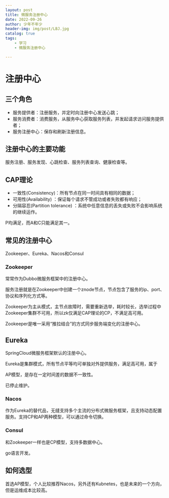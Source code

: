 ```yaml
---
layout: post
title: 微服务注册中心
date: 2022-09-26
author: 少年不年少
header-img: img/post/LBJ.jpg
catalog: true
tags:
    - 学习
    - 微服务注册中心

---
```


# 注册中心

## 三个角色

- 服务提供者：注册服务，并定时向注册中心发送心跳；
- 服务消费者：消费服务，从服务中心获取服务列表，并发起请求访问服务提供者；
- 服务注册中心：保存和刷新注册信息。

## 注册中心的主要功能

服务注册、服务发现、心跳检查、服务列表查询、健康检查等。

## CAP理论

- 一致性(Consistency)：所有节点在同一时间具有相同的数据；
- 可用性(Availability) ：保证每个请求不管成功或者失败都有响应；
- 分隔容忍(Partition tolerance) ：系统中任意信息的丢失或失败不会影响系统的继续运作。

P均满足，而A和C只能满足其一。

## 常见的注册中心

Zookeeper、Eureka、Nacos和Consul

### Zookeeper

常常作为Dubbo微服务框架中的注册中心。

服务注册就是在Zookeeper中创建一个znode节点，节点包含了服务的ip、port、协议和序列化方式等。

Zookeeper为主从模式，主节点故障时，需要重新选举，耗时较长，选举过程中Zookeeper集群不可用，所以zk仅满足CAP理论的CP，不满足高可用。

Zookeeper是唯一采用“推拉结合”的方式同步服务端变化的注册中心。

## Eureka

SpringCloud微服务框架默认的注册中心。

Eureka是集群模式，所有节点平等均可单独对外提供服务，满足高可用，属于

AP模型，是存在一定时间差的数据不一致性。

已停止维护。

### Nacos

作为Eureka的替代品，无缝支持多个主流的分布式微服务框架，且支持动态配置服务。支持CP和AP两种模型，可以通过命令切换。

### Consul

和Zookeeper一样也是CP模型，支持多数据中心。

go语言开发。

## 如何选型

首选AP模型，个人比较推荐Nacos，另外还有Kubnetes，也是未来的一个方向，但是运维成本比较高。









